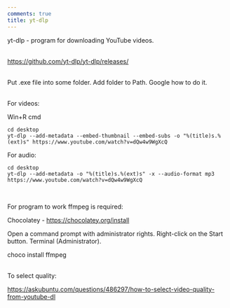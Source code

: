 ```yaml
---
comments: true
title: yt-dlp
---
```


yt-dlp - program for downloading YouTube videos.
<br><br>

<https://github.com/yt-dlp/yt-dlp/releases/>
<br><br>

Put .exe file into some folder. Add folder to Path. Google how to do it.
<br><br>

For videos:

Win+R cmd

```
cd desktop
yt-dlp --add-metadata --embed-thumbnail --embed-subs -o "%(title)s.%(ext)s" https://www.youtube.com/watch?v=dQw4w9WgXcQ
```

For audio:

```
cd desktop
yt-dlp --add-metadata -o "%(title)s.%(ext)s" -x --audio-format mp3 https://www.youtube.com/watch?v=dQw4w9WgXcQ
```
<br>

For program to work ffmpeg is required:

Chocolatey - <https://chocolatey.org/install>

Open a command prompt with administrator rights. Right-click on the Start button. Terminal (Administrator).

choco install ffmpeg
<br><br>

To select quality:

<https://askubuntu.com/questions/486297/how-to-select-video-quality-from-youtube-dl>